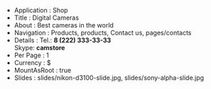 - Application : Shop
- Title       : Digital Cameras
- About       : Best cameras in the world
- Navigation  : Products, products, Contact us, pages/contacts
- Details     : Tel.: <b>8 (222) 333-33-33</b><br/> Skype: <b>camstore</b>
- Per Page    : 1
- Currency    : $
- MountAsRoot : true
- Slides      : slides/nikon-d3100-slide.jpg, slides/sony-alpha-slide.jpg